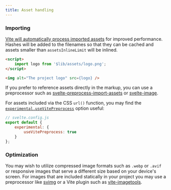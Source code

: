 ```yaml
---
title: Asset handling
---
```


### Importing

[Vite will automatically process imported assets](https://vitejs.dev/guide/assets.html) for improved performance. Hashes will be added to the filenames so that they can be cached and assets smaller than `assetsInlineLimit` will be inlined.

```html
<script>
	import logo from '$lib/assets/logo.png';
</script>

<img alt="The project logo" src={logo} />
```

If you prefer to reference assets directly in the markup, you can use a preprocessor such as [svelte-preprocess-import-assets](https://github.com/bluwy/svelte-preprocess-import-assets) or [svelte-image](https://github.com/matyunya/svelte-image).

For assets included via the CSS `url()` function, you may find the [`experimental.useVitePreprocess`](https://github.com/sveltejs/vite-plugin-svelte/blob/main/docs/config.md#usevitepreprocess) option useful:

```js
// svelte.config.js
export default {
	experimental: {
		useVitePreprocess: true
	}
};
```

### Optimization

You may wish to utilize compressed image formats such as `.webp` or `.avif` or responsive images that serve a different size based on your device's screen. For images that are included statically in your project you may use a preprocessor like [svimg](https://github.com/xiphux/svimg) or a Vite plugin such as [vite-imagetools](https://github.com/JonasKruckenberg/imagetools).
